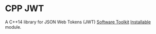 # CPP JWT

A C++14 library for JSON Web Tokens (JWT) [Software Toolkit](https://github.com/red-elf/Software-Toolkit) [Installable](https://github.com/red-elf/Installable) module.
